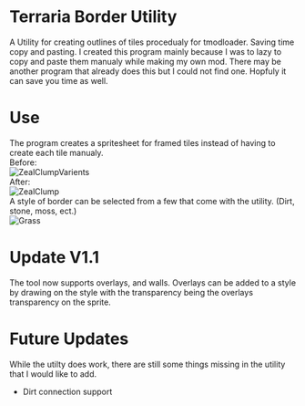 # Terraria Border Utility
A Utility for creating outlines of tiles procedualy for tmodloader. Saving time copy and pasting. I created this program mainly because I was to lazy to copy and paste them manualy while making my own mod. There may be another program that already does this but I could not find one. Hopfuly it can save you time as well.
# Use
The program creates a spritesheet for framed tiles instead of having to create each tile manualy.<br>
Before:<br>
![ZealClumpVarients](https://github.com/ObsidianMiner/TerrariaBorderUtility/assets/69020049/48b9888a-99a7-4849-a3ae-4bc70db269af)
<br>
After:<br>
![ZealClump](https://github.com/ObsidianMiner/TerrariaBorderUtility/assets/69020049/1e953b0c-f2ed-48c7-a340-ac5811c945de)<br>
A style of border can be selected from a few that come with the utility. (Dirt, stone, moss, ect.)<br>
![Grass](https://github.com/ObsidianMiner/TerrariaBorderUtility/assets/69020049/6ed5fa1f-c70e-4f7e-bbcd-53250f6e7f31)

# Update V1.1
The tool now supports overlays, and walls. Overlays can be added to a style by drawing on the style with the transparency being the overlays transparency on the sprite.

# Future Updates
While the utilty does work, there are still some things missing in the utility that I would like to add.
- Dirt connection support